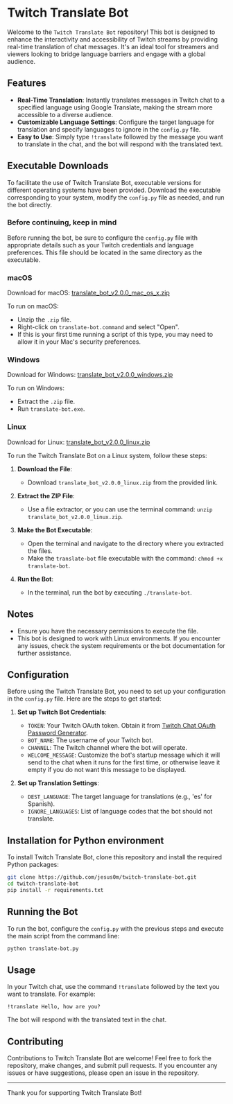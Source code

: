
# Twitch Translate Bot

Welcome to the `Twitch Translate Bot` repository! This bot is designed to enhance the interactivity and accessibility of Twitch streams by providing real-time translation of chat messages. It's an ideal tool for streamers and viewers looking to bridge language barriers and engage with a global audience.

## Features

- **Real-Time Translation**: Instantly translates messages in Twitch chat to a specified language using Google Translate, making the stream more accessible to a diverse audience.
- **Customizable Language Settings**: Configure the target language for translation and specify languages to ignore in the `config.py` file.
- **Easy to Use**: Simply type `!translate` followed by the message you want to translate in the chat, and the bot will respond with the translated text.


## Executable Downloads

To facilitate the use of Twitch Translate Bot, executable versions for different operating systems have been provided. Download the executable corresponding to your system, modify the `config.py` file as needed, and run the bot directly.

### Before continuing, keep in mind
Before running the bot, be sure to configure the `config.py` file with appropriate details such as your Twitch credentials and language preferences. This file should be located in the same directory as the executable.

### macOS

Download for macOS: [translate_bot_v2.0.0_mac_os_x.zip](https://github.com/jesus0m/twitch-translate-bot/releases/download/2.0.0/translate_bot_v2.0.0_mac_os_x.zip)

To run on macOS:
- Unzip the `.zip` file.
- Right-click on `translate-bot.command` and select "Open".
- If this is your first time running a script of this type, you may need to allow it in your Mac's security preferences.

### Windows

Download for Windows: [translate_bot_v2.0.0_windows.zip](https://github.com/jesus0m/twitch-translate-bot/releases/download/2.0.0/translate_bot_v2.0.0_windows.zip)

To run on Windows:
- Extract the `.zip` file.
- Run `translate-bot.exe`.

### Linux

Download for Linux: [translate_bot_v2.0.0_linux.zip](https://github.com/jesus0m/twitch-translate-bot/releases/download/2.0.0/translate_bot_v2.0.0_linux.zip)

To run the Twitch Translate Bot on a Linux system, follow these steps:

1. **Download the File**:
   - Download `translate_bot_v2.0.0_linux.zip` from the provided link.

2. **Extract the ZIP File**:
   - Use a file extractor, or you can use the terminal command: `unzip translate_bot_v2.0.0_linux.zip`.

3. **Make the Bot Executable**:
   - Open the terminal and navigate to the directory where you extracted the files.
   - Make the `translate-bot` file executable with the command: `chmod +x translate-bot`.

4. **Run the Bot**:
   - In the terminal, run the bot by executing `./translate-bot`.

## Notes
- Ensure you have the necessary permissions to execute the file.
- This bot is designed to work with Linux environments. If you encounter any issues, check the system requirements or the bot documentation for further assistance.


## Configuration

Before using the Twitch Translate Bot, you need to set up your configuration in the `config.py` file. Here are the steps to get started:

1. **Set up Twitch Bot Credentials**:
    - `TOKEN`: Your Twitch OAuth token. Obtain it from [Twitch Chat OAuth Password Generator](https://twitchapps.com/tmi/).
    - `BOT_NAME`: The username of your Twitch bot.
    - `CHANNEL`: The Twitch channel where the bot will operate.
    - `WELCOME_MESSAGE`: Customize the bot's startup message which it will send to the chat when it runs for the first time, or otherwise leave it empty if you do not want this message to be displayed.

2. **Set up Translation Settings**:
    - `DEST_LANGUAGE`: The target language for translations (e.g., 'es' for Spanish).
    - `IGNORE_LANGUAGES`: List of language codes that the bot should not translate.

## Installation for Python environment

To install Twitch Translate Bot, clone this repository and install the required Python packages:

```bash
git clone https://github.com/jesus0m/twitch-translate-bot.git
cd twitch-translate-bot
pip install -r requirements.txt
```

## Running the Bot

To run the bot, configure the `config.py` with the previous steps and execute the main script from the command line:

```bash
python translate-bot.py
```

## Usage

In your Twitch chat, use the command `!translate` followed by the text you want to translate. For example:

```
!translate Hello, how are you?
```

The bot will respond with the translated text in the chat.

## Contributing

Contributions to Twitch Translate Bot are welcome! Feel free to fork the repository, make changes, and submit pull requests. If you encounter any issues or have suggestions, please open an issue in the repository.

---

Thank you for supporting Twitch Translate Bot!

